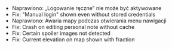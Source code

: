 ##
- Naprawiono: „Logowanie ręczne” nie może być aktywowane
- Fix: "Manual login" shown even without stored credentials
- Naprawiono: Awaria mapy podczas otwierania menu nawigacji
- Fix: Crash on editing personal note without cache
- Fix: Certain spoiler images not detected
- Fix: Current elevation on map shown with fraction
